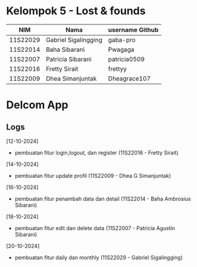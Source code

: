 
# Kelompok 5 - Lost & founds

| NIM       | Nama                  | username Github    |
|-----------|-----------------------|--------------------|
| 11S22029  | Gabriel Sigalingging  | gaba-pro           |
| 11S22014  | Baha Sibarani         | Pwagaga            |
| 11S22007  | Patricia Sibarani     | patricia0509       |
| 11S22016  | Fretty Sirait         | frettyy            |
| 11S22009  | Dhea Simanjuntak      | Dheagrace107       |


# Delcom App

## Logs

[12-10-2024]
- pembuatan fitur login,logout, dan register (11S22016 - Fretty Sirait)

[14-10-2024]
- pembuatan fitur update profil (11S22009 - Dhea G Simanjuntak)

[16-10-2024]
- pembuatan fitur penambah data dan detail (11S22014 - Baha Ambrosius Sibarani)

[18-10-2024]
- pembuatan fitur edit dan delete data (11S22007 - Patricia Agustin Sibarani)

[20-10-2024]
- pembuatan fitur daily dan monthly (11S22029 - Gabriel Sigalingging)
